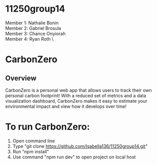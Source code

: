# 11250group14

Member 1: Nathalie Bonin\
Member 2: Gabriel Brosula \
Member 3: Chance Onyiorah\
Member 4: Ryan Roth \


# CarbonZero

## Overview
CarbonZero is a personal web app that allows users to track their own personal carbon footprint!
With a reduced set of metrics and a data visualization dashboard, CarbonZero makes it easy to estimate your environmental impact and view how it develops over time!

# To run CarbonZero:
1) Open command line
2) Type "git clone https://github.com/Isabella136/11250group14.git"
3) Run "npm install"
4) Use command "npm run dev" to open project on local host


